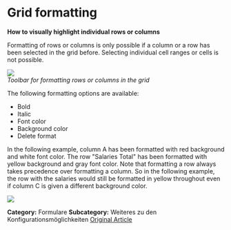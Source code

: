 # Grid formatting

**How to visually highlight individual rows or columns**

Formatting of rows or columns is only possible if a column or a row has been selected in the grid before. Selecting individual cell ranges or cells is not possible.


  
![](https://lp.qvantum-plan.de/hubfs/image-png-Feb-14-2023-01-55-41-9829-PM.png)  
*Toolbar for formatting rows or columns in the grid*  
  
The following formatting options are available:


* Bold
* Italic
* Font color
* Background color
* Delete format


  
In the following example, column A has been formatted with red background and white font color. The row "Salaries Total" has been formatted with yellow background and gray font color. Note that formatting a row always takes precedence over formatting a column. So in the following example, the row with the salaries would still be formatted in yellow throughout even if column C is given a different background color.


  
![](https://lp.qvantum-plan.de/hubfs/image-png-Feb-14-2023-02-06-58-3191-PM.png)  
  




**Category:** Formulare
**Subcategory:** Weiteres zu den Konfigurationsmöglichkeiten
[Original Article](https://lp.qvantum-plan.de/en/wissensdatenbank/grid-formatting)
